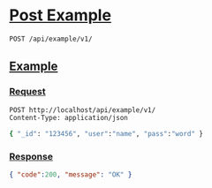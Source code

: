 # [Post Example]()

```bash
POST /api/example/v1/
```

## [Example]()

### [Request]()

```bash
POST http://localhost/api/example/v1/
Content-Type: application/json

{ "_id": "123456", "user":"name", "pass":"word" }
```

### [Response]()

```json
{ "code":200, "message": "OK" }
```